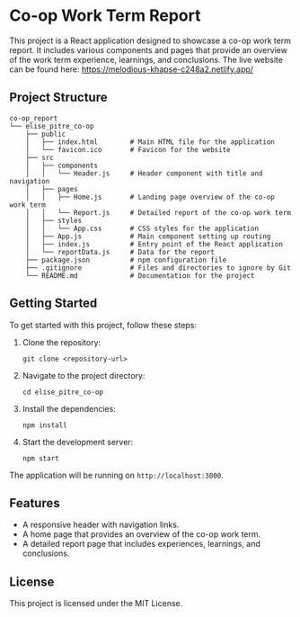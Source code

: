 # Co-op Work Term Report

This project is a React application designed to showcase a co-op work term report. It includes various components and pages that provide an overview of the work term experience, learnings, and conclusions. The live website can be found here: https://melodious-khapse-c248a2.netlify.app/

## Project Structure

```
co-op_report
└── elise_pitre_co-op
    ├── public
    │   ├── index.html        # Main HTML file for the application
    │   └── favicon.ico       # Favicon for the website
    ├── src
    │   ├── components
    │   │   └── Header.js     # Header component with title and navigation
    │   ├── pages
    │   │   ├── Home.js       # Landing page overview of the co-op work term
    │   │   └── Report.js     # Detailed report of the co-op work term
    │   ├── styles
    │   │   └── App.css       # CSS styles for the application
    │   ├── App.js            # Main component setting up routing
    │   ├── index.js          # Entry point of the React application
    │   └── reportData.js     # Data for the report
    ├── package.json          # npm configuration file
    ├── .gitignore            # Files and directories to ignore by Git
    └── README.md             # Documentation for the project
```

## Getting Started

To get started with this project, follow these steps:

1. Clone the repository:
   ```
   git clone <repository-url>
   ```

2. Navigate to the project directory:
   ```
   cd elise_pitre_co-op
   ```

3. Install the dependencies:
   ```
   npm install
   ```

4. Start the development server:
   ```
   npm start
   ```

The application will be running on `http://localhost:3000`.

## Features

- A responsive header with navigation links.
- A home page that provides an overview of the co-op work term.
- A detailed report page that includes experiences, learnings, and conclusions.

## License

This project is licensed under the MIT License.
